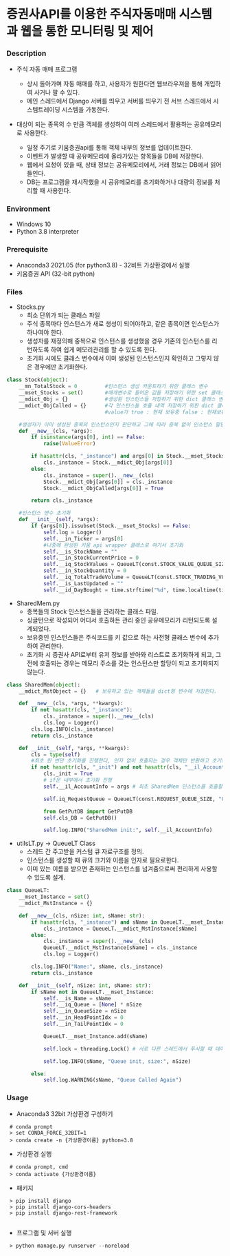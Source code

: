 # 증권사API를 이용한 주식자동매매 시스템과 웹을 통한 모니터링 및 제어

### Description
* 주식 자동 매매 프로그램
  * 상시 돌아가며 자동 매매를 하고, 사용자가 원한다면 웹브라우져을 통해 개입하여 사거나 팔 수 있다.
  * 메인 스레드에서 Django 서버를 띄우고 서버를 띄우기 전 서브 스레드에서 시스템트레이딩 시스템을 가동한다. 

* 대상이 되는 종목의 수 만큼 객체를 생성하여 여러 스레드에서 활용하는 공유메모리로 사용한다.
  * 일정 주기로 키움증권api를 통해 객체 내부의 정보를 업데이트한다.
  * 이벤트가 발생할 때 공유메모리에 올라가있는 항목들을 DB에 저장한다.
  * 웹에서 요청이 있을 때, 상태 정보는 공유메모리에서, 거래 정보는 DB에서 읽어들인다.
  * DB는 프로그램을 재시작했을 시 공유메모리를 초기화하거나 대량의 정보를 처리할 때 사용한다.

### Environment
* Windows 10
* Python 3.8 interpreter

### Prerequisite
* Anaconda3 2021.05 (for python3.8) - 32비트 가상환경에서 실행
* 키움증권 API (32-bit python)

### Files
* Stocks.py
  * 최소 단위가 되는 클래스 파일
  * 주식 종목마다 인스턴스가 새로 생성이 되어야하고, 같은 종목이면 인스턴스가 하나여야 한다.
  * 생성자를 재정의해 중복으로 인스턴스를 생성했을 경우 기존의 인스턴스를 리턴하도록 하여 쉽게 메모리관리를 할 수 있도록 한다.
  * 초기화 시에도 클래스 변수에서 이미 생성된 인스턴스인지 확인하고 그렇지 않은 경우에만 초기화한다.
```python
class Stock(object):
    __mn_TotalStock = 0         #인스턴스 생성 카운트하기 위한 클래스 변수
    __mset_Stocks = set()       #매개변수로 들어온 값들 저장하기 위한 set 클래스 변수
    __mdict_Obj = {}            #생성된 인스턴스들 저장하기 위한 dict 클래스 변수 { nTick:_instance }
    __mdict_ObjCalled = {}      #각 인스턴스들 호출 내역 저장하기 위한 dict 클래스 변수 { nTick:True }
                                #value가 true : 현재 보유중 false : 현재보유중 아님. key가 없을 땐 보유했던 적 없음

    #생성자가 이미 생성된 종목의 인스턴스인지 판단하고 그에 따라 중복 없이 인스턴스 할당
    def __new__(cls, *args):
        if isinstance(args[0], int) == False:
            raise(ValueError)

        if hasattr(cls, "_instance") and args[0] in Stock.__mset_Stocks:
            cls._instance = Stock.__mdict_Obj[args[0]]
        else:
            cls._instance = super().__new__(cls)
            Stock.__mdict_Obj[args[0]] = cls._instance
            Stock.__mdict_ObjCalled[args[0]] = True

        return cls._instance

    #인스턴스 변수 초기화
    def __init__(self, *args):
        if {args[0]}.issubset(Stock.__mset_Stocks) == False:
            self.log = Logger()
            self.__in_Ticker = args[0]
            #나중에 완성된 키움 api wrapper 클래스로 여기서 초기화
            self.__is_StockName = ""
            self.__in_StockCurrentPrice = 0
            self.__iq_StockValues = QueueLT(const.STOCK_VALUE_QUEUE_SIZE, "StockValue") #주가 저장
            self.__in_StockQuantity = 0
            self.__iq_TotalTradeVolume = QueueLT(const.STOCK_TRADING_VOLUME_QUEUE_SIZE, "TradeVolumePerDay")
            self.__is_LastUpdated = ""
            self.__id_DayBought = time.strftime("%d", time.localtime(time.time())) #래리 윌리엄스 모듈에서만 사용
```
* SharedMem.py
  * 종목들의 Stock 인스턴스들을 관리하는 클래스 파일.
  * 싱글턴으로 작성되어 어디서 호출하든 관리 중인 공유메모리가 리턴되도록 설계되었다.
  * 보유중인 인스턴스들은 주식코드를 키 값으로 하는 사전형 클래스 변수에 추가하여 관리한다.
  * 초기화 시 증권사 API로부터 유저 정보를 받아와 리스트로 초기화하게 되고, 그 전에 호출되는 경우는 메모리 주소를 갖는 인스턴스만 할당이 되고 초기화되지 않는다. 
```python
class SharedMem(object):
    __mdict_MstObject = {}   # 보유하고 있는 객체들을 dict형 변수에 저장한다.

    def __new__(cls, *args, **kwargs):
        if not hasattr(cls, "_instance"):
            cls._instance = super().__new__(cls)
            cls.log = Logger()
        cls.log.INFO(cls._instance)
        return cls._instance

    def __init__(self, *args, **kwargs):
        cls = type(self)
        #최초 한 번만 초기화를 진행한다, 인자 없이 호출되는 경우 객체만 반환하고 초기화는 하지 않는다. 초기화는 RunThread.__init__에서
        if not hasattr(cls, "_init") and not hasattr(cls, "__il_Account_Info") and args:
            cls._init = True
            # if문 내부에서 초기화 진행
            self.__il_AccountInfo = args # 최초 SharedMem 인스턴스를 호출할 때 어카운트 정보로 초기화한다.

            self.iq_RequestQueue = QueueLT(const.REQUEST_QUEUE_SIZE, "Queue4Request2Api")  #TradeLogic에서 의사결정을 하면 매도, 매수 주문을 큐에 등록함

            from GetPutDB import GetPutDB
            self.cls_DB = GetPutDB()

            self.log.INFO("SharedMem init:", self.__il_AccountInfo)
```

* utilsLT.py -> QueueLT Class
  * 스레드 간 주고받을 커스텀 큐 자료구조를 정의.
  * 인스턴스를 생성할 때 큐의 크기와 이름을 인자로 필요로한다.
  * 이미 있는 이름을 받으면 존재하는 인스턴스를 넘겨줌으로써 편리하게 사용할 수 있도록 설계.

```python
class QueueLT:
    __mset_Instance = set()
    __mdict_MstInstance = {}

    def __new__(cls, nSize: int, sName: str):
        if hasattr(cls, "_instance") and sName in QueueLT.__mset_Instance:
            cls._instance = QueueLT.__mdict_MstInstance[sName]
        else:
            cls._instance = super().__new__(cls)
            QueueLT.__mdict_MstInstance[sName] = cls._instance
            cls.log = Logger()

        cls.log.INFO("Name:", sName, cls._instance)
        return cls._instance

    def __init__(self, nSize: int, sName: str):
        if sName not in QueueLT.__mset_Instance: 
            self.__is_Name = sName 
            self.__iq_Queue = [None] * nSize
            self.__in_QueueSize = nSize
            self.__in_HeadPointIdx = 0
            self.__in_TailPointIdx = 0

            QueueLT.__mset_Instance.add(sName)

            self.lock = threading.Lock() # 서로 다른 스레드에서 푸시할 때 데이터의 경쟁상태 방지

            self.log.INFO(sName, "Queue init, size:", nSize)

        else: 
            self.log.WARNING(sName, "Queue Called Again")
```
        

### Usage
 * Anaconda3 32bit 가상환경 구성하기
```
 # conda prompt
 > set CONDA_FORCE_32BIT=1
 > conda create -n {가상환경이름} python=3.8
```

 * 가상환경 실행
```
 # conda prompt, cmd
 > conda activate {가상환경이름}
```

 * 패키지
```
 > pip install django
 > pip install django-cors-headers
 > pip install django-rest-framework
 
```


 * 프로그램 및 서버 실행
```
 > python manage.py runserver --noreload
```